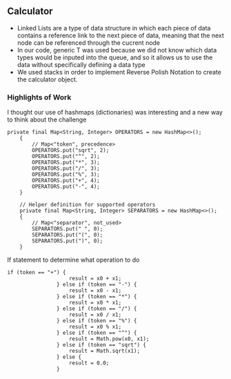 ## Calculator
- Linked Lists are a type of data structure in which each piece of data contains a reference link to the next piece of data, meaning that the next node can be referenced through the cucrent node
- In our code, generic T was used because we did not know which data types would be inputed into the queue, and so it allows us to use the data without specifically defining a data type
- We used stacks in order to implement Reverse Polish Notation to create the calculator object.
		
		
### Highlights of Work

I thought our use of hashmaps (dictionaries) was interesting and a new way to think about the challenge
```
private final Map<String, Integer> OPERATORS = new HashMap<>();
    {
        // Map<"token", precedence>
        OPERATORS.put("sqrt", 2);
        OPERATORS.put("^", 2);
        OPERATORS.put("*", 3);
        OPERATORS.put("/", 3);
        OPERATORS.put("%", 3);
        OPERATORS.put("+", 4);
        OPERATORS.put("-", 4);
    }

    // Helper definition for supported operators
    private final Map<String, Integer> SEPARATORS = new HashMap<>();
    {
        // Map<"separator", not_used>
        SEPARATORS.put(" ", 0);
        SEPARATORS.put("(", 0);
        SEPARATORS.put(")", 0);
    }
```
  
If statement to determine what operation to do 
```
if (token == "+") {
                    result = x0 + x1;
                } else if (token == "-") {
                    result = x0 - x1;
                } else if (token == "*") {
                    result = x0 * x1;
                } else if (token == "/") {
                    result = x0 / x1;
                } else if (token == "%") {
                    result = x0 % x1;
                } else if (token == "^") {
                    result = Math.pow(x0, x1);
                } else if (token == "sqrt") {
                    result = Math.sqrt(x1);
                } else {
                    result = 0.0;
                }
```
    

